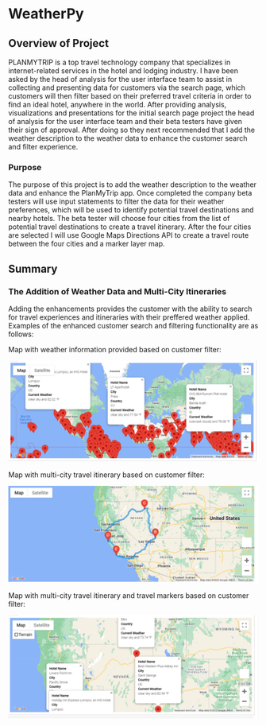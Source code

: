 # WeatherPy

## Overview of Project
PLANMYTRIP is a top travel technology company that specializes in internet-related services in the hotel and lodging industry.  I have been asked by the head of analysis for the user interface team to assist in collecting and presenting data for customers via the search page, which customers will then filter based on their preferred travel criteria in order to find an ideal hotel, anywhere in the world.  After providing analysis, visualizations and presentations for the initial search page project the head of analysis for the user interface team and their beta testers have given their sign of approval.  After doing so they next recommended that I add the weather description to the weather data to enhance the customer search and filter experience.

### Purpose
The purpose of this project is to add the weather description to the weather data and enhance the PlanMyTrip app.  Once completed the company beta testers will use input statements to filter the data for their weather preferences, which will be used to identify potential travel destinations and nearby hotels.  The beta tester will choose four cities from the list of potential travel destinations to create a travel itinerary. After the four cities are selected I will use Google Maps Directions API to create a travel route between the four cities and a marker layer map.

## Summary

### The Addition of Weather Data and Multi-City Itineraries
Adding the enhancements provides the customer with the ability to search for travel experiences and itineraries with their preffered weather applied.  Examples of the enhanced customer search and filtering functionality are as follows:

Map with weather information provided based on customer filter:

![WeatherPy_vacation_map](https://raw.githubusercontent.com/JBro-Birds/WeatherPy/master/Vacation_Search/WeatherPy_vacation_map.png)

Map with multi-city travel itinerary based on customer filter:

![WeatherPy_travel_map](https://raw.githubusercontent.com/JBro-Birds/WeatherPy/master/Vacation_Itinerary/WeatherPy_travel_map.png)

Map with multi-city travel itinerary and travel markers based on customer filter:

![WeatherPy_travel_map_markers](https://raw.githubusercontent.com/JBro-Birds/WeatherPy/master/Vacation_Itinerary/WeatherPy_travel_map_markers.png)

